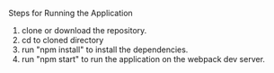 Steps for Running the Application 

1. clone or download the repository.
2. cd to cloned directory 
3. run "npm install" to install the dependencies.
4. run "npm start" to run the application on the webpack dev server.
 
